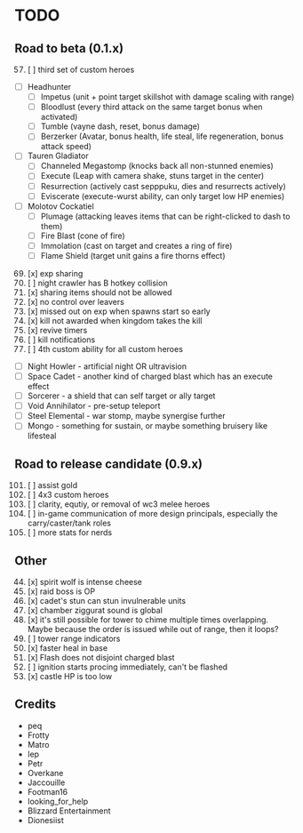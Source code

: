 # TODO

## Road to beta (0.1.x)

57. [ ] third set of custom heroes
  - [ ] Headhunter
    * [ ] Impetus (unit + point target skillshot with damage scaling with range)
    * [ ] Bloodlust (every third attack on the same target bonus when activated)
    * [ ] Tumble (vayne dash, reset, bonus damage)
    * [ ] Berzerker (Avatar, bonus health, life steal, life regeneration, bonus attack speed)
  - [ ] Tauren Gladiator
    * [ ] Channeled Megastomp (knocks back all non-stunned enemies)
    * [ ] Execute (Leap with camera shake, stuns target in the center)
    * [ ] Resurrection (actively cast sepppuku, dies and resurrects actively)
    * [ ] Eviscerate (execute-wurst ability, can only target low HP enemies)
  - [ ] Molotov Cockatiel
    * [ ] Plumage (attacking leaves items that can be right-clicked to dash to them)
    * [ ] Fire Blast (cone of fire)
    * [ ] Immolation (cast on target and creates a ring of fire)
    * [ ] Flame Shield (target unit gains a fire thorns effect)
69. [x] exp sharing
70. [ ] night crawler has B hotkey collision
82. [x] sharing items should not be allowed
88. [x] no control over leavers
89. [x] missed out on exp when spawns start so early
91. [x] kill not awarded when kingdom takes the kill
93. [x] revive timers
94. [ ] kill notifications
97. [ ] 4th custom ability for all custom heroes
  - [ ] Night Howler - artificial night OR ultravision
  - [ ] Space Cadet - another kind of charged blast which has an execute effect
  - [ ] Sorcerer - a shield that can self target or ally target
  - [ ] Void Annihilator - pre-setup teleport
  - [ ] Steel Elemental - war stomp, maybe synergise further
  - [ ] Mongo - something for sustain, or maybe something bruisery like lifesteal

## Road to release candidate (0.9.x)

101. [ ] assist gold
102. [ ] 4x3 custom heroes
103. [ ] clarity, equtiy, or removal of wc3 melee heroes
104. [ ] in-game communication of more design principals, especially the carry/caster/tank roles
105. [ ] more stats for nerds

## Other

44. [x] spirit wolf is intense cheese
72. [x] raid boss is OP
83. [x] cadet's stun can stun invulnerable units
84. [x] chamber ziggurat sound is global
90. [x] it's still possible for tower to chime multiple times overlapping. Maybe because the order is issued while out of range, then it loops?
95. [ ] tower range indicators
96. [x] faster heal in base
98. [x] Flash does not disjoint charged blast
99. [ ] ignition starts procing immediately, can't be flashed
100. [x] castle HP is too low

## Credits

- peq
- Frotty
- Matro
- lep
- Petr
- Overkane
- Jaccouille
- Footman16
- looking_for_help
- Blizzard Entertainment
- Dionesiist
